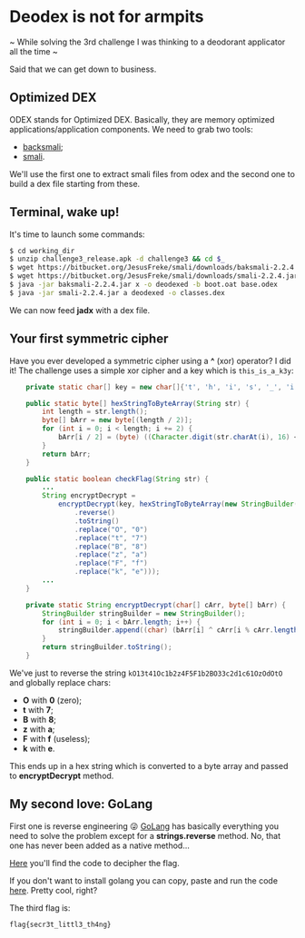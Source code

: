 ﻿
# Deodex is not for armpits

~ While solving the 3rd challenge I was thinking to a deodorant applicator all the time ~

Said that we can get down to business.

## Optimized DEX

ODEX stands for Optimized DEX. Basically, they are memory optimized applications/application components. We need to grab two tools:

- [backsmali](https://bitbucket.org/JesusFreke/smali/downloads/baksmali-2.2.4.jar);
- [smali](https://bitbucket.org/JesusFreke/smali/downloads/smali-2.2.4.jar).

We'll use the first one to extract smali files from odex and the second one to build a dex file starting from these.

## Terminal, wake up!

It's time to launch some commands:

``` bash
$ cd working_dir
$ unzip challenge3_release.apk -d challenge3 && cd $_
$ wget https://bitbucket.org/JesusFreke/smali/downloads/baksmali-2.2.4.jar
$ wget https://bitbucket.org/JesusFreke/smali/downloads/smali-2.2.4.jar
$ java -jar baksmali-2.2.4.jar x -o deodexed -b boot.oat base.odex
$ java -jar smali-2.2.4.jar a deodexed -o classes.dex
```

We can now feed **jadx** with a dex file.

## Your first symmetric cipher

Have you ever developed a symmetric cipher using a **^** (xor) operator? I did it! The challenge uses a simple xor cipher and a key which is `this_is_a_k3y`:

```java
    private static char[] key = new char[]{'t', 'h', 'i', 's', '_', 'i', 's', '_', 'a', '_', 'k', '3', 'y'};

    public static byte[] hexStringToByteArray(String str) {
        int length = str.length();
        byte[] bArr = new byte[(length / 2)];
        for (int i = 0; i < length; i += 2) {
            bArr[i / 2] = (byte) ((Character.digit(str.charAt(i), 16) << 4) + Character.digit(str.charAt(i + 1), 16));
        }
        return bArr;
    }

    public static boolean checkFlag(String str) {
        ...
        String encryptDecrypt =
            encryptDecrypt(key, hexStringToByteArray(new StringBuilder("kO13t41Oc1b2z4F5F1b2BO33c2d1c61OzOdOtO")
                .reverse()
                .toString()
                .replace("O", "0")
                .replace("t", "7")
                .replace("B", "8")
                .replace("z", "a")
                .replace("F", "f")
                .replace("k", "e")));
        ...
    }

    private static String encryptDecrypt(char[] cArr, byte[] bArr) {
        StringBuilder stringBuilder = new StringBuilder();
        for (int i = 0; i < bArr.length; i++) {
            stringBuilder.append((char) (bArr[i] ^ cArr[i % cArr.length]));
        }
        return stringBuilder.toString();
    }
```

We've just to reverse the string `kO13t41Oc1b2z4F5F1b2BO33c2d1c61OzOdOtO` and globally replace chars:

- **O** with **0** (zero);
- **t** with **7**;
- **B** with **8**;
- **z** with **a**;
- **F** with **f** (useless);
- **k** with **e**.

This ends up in a hex string which is converted to a byte array and passed to **encryptDecrypt** method.

## My second love: GoLang

First one is reverse engineering :stuck_out_tongue_winking_eye:
[GoLang](https://golang.org/) has basically everything you need to solve the problem except for a **strings.reverse** method. No, that one has never been added as a native method...

[Here](https://github.com/luc10/h1-702-2018-ctf-wu/challenge-3/) you'll find the code to decipher the flag.

If you don't want to install golang you can copy, paste and run the code [here](https://play.golang.org/). Pretty cool, right?

The third flag is:

`flag{secr3t_littl3_th4ng}`
